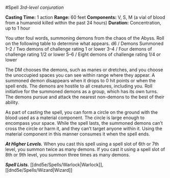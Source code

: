 #Spell
*3rd-level conjuration*

**Casting Time:** 1 action
**Range:** 60 feet
**Components:** V, S, M (a vial of blood from a humanoid killed within the past 24 hours)
**Duration:** Concentration, up to 1 hour

You utter foul words, summoning demons from the chaos of the Abyss. Roll on the following table to determine what appears.
d6 / Demons Summoned
1–2 / Two demons of challenge rating 1 or lower
3–4 / Four demons of challenge rating 1/2 or lower
5–6 / Eight demons of challenge rating 1/4 or lower

The DM chooses the demons, such as manes or dretches, and you choose the unoccupied spaces you can see within range where they appear. A summoned demon disappears when it drops to 0 hit points or when the spell ends.
The demons are hostile to all creatures, including you. Roll initiative for the summoned demons as a group, which has its own turns. The demons pursue and attack the nearest non-demons to the best of their ability.

As part of casting the spell, you can form a circle on the ground with the blood used as a material component. The circle is large enough to encompass your space. While the spell lasts, the summoned demons can’t cross the circle or harm it, and they can’t target anyone within it. Using the material component in this manner consumes it when the spell ends.

***At Higher Levels.*** When you cast this spell using a spell slot of 6th or 7th level, you summon twice as many demons. If you cast it using a spell slot of 8th or 9th level, you summon three times as many demons.

***Spell Lists.*** [[dnd5e/Spells/Warlock\|Warlock]], [[dnd5e/Spells/Wizard\|Wizard]]